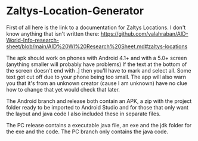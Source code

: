# Zaltys-Location-Generator

First of all here is the link to a documentation for Zaltys Locations. I don't know anything that isn't written there:
https://github.com/valahraban/AID-World-Info-research-sheet/blob/main/AID%20WI%20Research%20Sheet.md#zaltys-locations

The apk should work on phones with Android 4.1+ and with a 5.0+ screen (anything smaller will probably have problems)
If the text at the bottom of the screen doesn't end with .] then you'll have to mark and select all. Some text got cut off due to your phone being too small.
The app will also warn you that it's from an unknown creator (cause I am unknown) have no clue how to change that yet would check that later.

The Android branch and release both contain an APK, a zip with the project folder ready to be imported to Android Studio and for those that only want the layout and java code I also included these in separate files.

The PC release contains a executable java file, an exe and the jdk folder for the exe and the code.
The PC branch only contains the java code.
